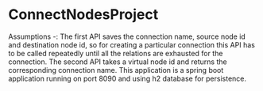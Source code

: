 # ConnectNodesProject
Assumptions -: The first API saves the connection name, source node id and destination node id, so for creating a particular
connection this API has to be called repeatedly until all the relations are exhausted for the connection.
The second API takes a virtual node id and returns the corresponding connection name.
This application is a spring boot application running on port 8090 and using h2 database for persistence.
